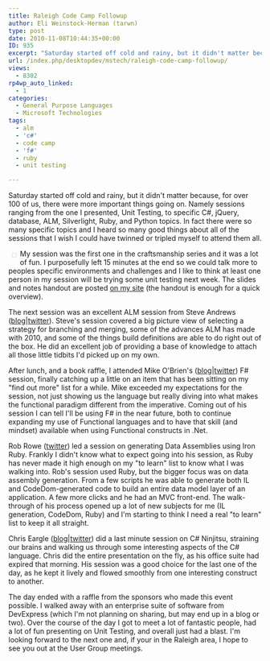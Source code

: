 ```yaml
---
title: Raleigh Code Camp Followup
author: Eli Weinstock-Herman (tarwn)
type: post
date: 2010-11-08T10:44:35+00:00
ID: 935
excerpt: "Saturday started off cold and rainy, but it didn't matter because, for over 100 of us, there were more important things going on. Namely sessions ranging from the one I presented, Unit Testing, to specific C#, jQuery, database, ALM, Silverlight, Ruby, and Python topics. In fact there were so many specific topics and I heard so many good things about all of the sessions that I wish I could have twinned or tripled myself to attend them all."
url: /index.php/desktopdev/mstech/raleigh-code-camp-followup/
views:
  - 8302
rp4wp_auto_linked:
  - 1
categories:
  - General Purpose Languages
  - Microsoft Technologies
tags:
  - alm
  - 'c#'
  - code camp
  - 'f#'
  - ruby
  - unit testing

---
```

Saturday started off cold and rainy, but it didn't matter because, for over 100 of us, there were more important things going on. Namely sessions ranging from the one I presented, Unit Testing, to specific C#, jQuery, database, ALM, Silverlight, Ruby, and Python topics. In fact there were so many specific topics and I heard so many good things about all of the sessions that I wish I could have twinned or tripled myself to attend them all. 

<div style="float: left; margin: .5em; padding: .25em; border: 1px solid #dddddd;">
  <img src="http://www.tiernok.com/_n_images/presentations/UnitTesting2.jpg" alt="" />
</div>

My session was the first one in the craftsmanship series and it was a lot of fun. I purposefully left 15 minutes at the end so we could talk more to peoples specific environments and challenges and I like to think at least one person in my session will be trying some unit testing next week. The slides and notes handout are posted [on my site][1] (the handout is enough for a quick overview).

The next session was an excellent ALM session from Steve Andrews ([blog][2]|[twitter][3]). Steve's session covered a big picture view of selecting a strategy for branching and merging, some of the advances ALM has made with 2010, and some of the things build definitions are able to do right out of the box. He did an excellent job of providing a base of knowledge to attach all those little tidbits I'd picked up on my own.

After lunch, and a book raffle, I attended Mike O'Brien's ([blog][4]|[twitter][5]) F# session, finally catching up a little on an item that has been sitting on my "find out more" list for a while. Mike exceeded my expectations for the session, not just showing us the language but really diving into what makes the functional paradigm different from the imperative. Coming out of his session I can tell I'll be using F# in the near future, both to continue expanding my use of Functional languages and to have that skill (and mindset) available when using Functional constructs in .Net.

Rob Rowe ([twitter][6]) led a session on generating Data Assemblies using Iron Ruby. Frankly I didn't know what to expect going into his session, as Ruby has never made it high enough on my "to learn" list to know what I was walking into. Rob's session used Ruby, but the bigger focus was on data assembly generation. From a few scripts he was able to generate both IL and CodeDom-generated code to build an entire data model layer of an application. A few more clicks and he had an MVC front-end. The walk-through of his process opened up a lot of new subjects for me (IL generation, CodeDom, Ruby) and I'm starting to think I need a real "to learn" list to keep it all straight.

Chris Eargle ([blog][7]|[twitter][8]) did a last minute session on C# Ninjitsu, straining our brains and walking us through some interesting aspects of the C# language. Chris did the entire presentation on the fly, as his office suite had expired that morning. His session was a good choice for the last one of the day, as he kept it lively and flowed smoothly from one interesting construct to another. 

The day ended with a raffle from the sponsors who made this event possible. I walked away with an enterprise suite of software from DevExpress (which I'm not planning on sharing, but may end up in a blog or two). Over the course of the day I got to meet a lot of fantastic people, had a lot of fun presenting on Unit Testing, and overall just had a blast. I'm looking forward to the next one and, if your in the Raleigh area, I hope to see you out at the User Group meetings.

 [1]: http://www.tiernok.com/presentation.php
 [2]: http://www.platinumbay.com/blogs/ "Steve's blog"
 [3]: http://twitter.com/SteveAndrews "Steve on Twitter"
 [4]: http://blog.mikeobrien.net/ "Mike's blog"
 [5]: http://twitter.com/hcoverlambda "mike's twitter page"
 [6]: http://twitter.com/rippinrobr "Rob on twitter"
 [7]: http://www.kodefuguru.com/ "Chris's blog"
 [8]: http://twitter.com/kodefuguru "Chris on twitter"